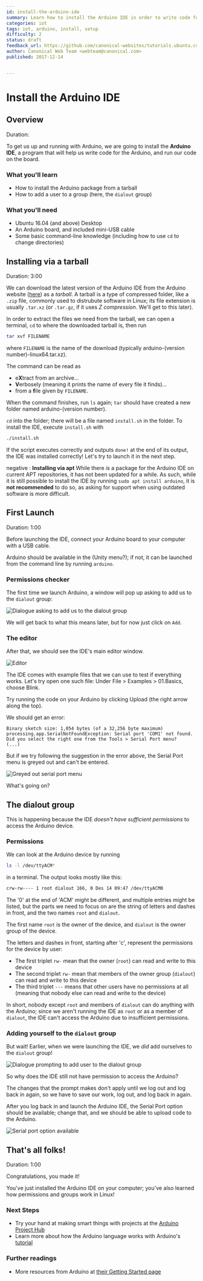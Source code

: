```yaml
---
id: install-the-arduino-ide
summary: Learn how to install the Arduino IDE in order to write code for Arduino boards.
categories: iot
tags: iot, arduino, install, setup
difficulty: 2
status: draft
feedback_url: https://github.com/canonical-websites/tutorials.ubuntu.com/issues
author: Canonical Web Team <webteam@canonical.com>
published: 2017-12-14


---
```


# Install the Arduino IDE

## Overview
Duration:

To get us up and running with Arduino, we are going to install the **Arduino IDE**, a program that will help us write code for the Arduino, and run our code on the board.

### What you'll learn
- How to install the Arduino package from a tarball
- How to add a user to a group (here, the `dialout` group)

### What you'll need
- Ubuntu 16.04 (and above) Desktop
- An Arduino board, and included mini-USB cable
- Some basic command-line knowledge (including how to use `cd` to change directories)

## Installing via a tarball
Duration: 3:00

We can download the latest version of the Arduino IDE from the Arduino website ([here](https://www.arduino.cc/en/Main/Software)) as a *tarball*. A tarball is a type of compressed folder, like a `.zip` file, commonly used to distrubute software in Linux; its file extension is usually `.tar.xz` (or `.tar.gz`, if it uses _Z compression_. We'll get to this later).

In order to extract the files we need from the tarball, we can open a terminal, `cd` to where the downloaded tarball is, then run 

```bash
tar xvf FILENAME
```

where `FILENAME` is the name of the download (typically arduino-(version number)-linux64.tar.xz).

The command can be read as 
* e**X**tract from an archive...
* **V**erbosely (meaning it prints the name of every file it finds)...
* from a **f**ile given by `FILENAME`.

When the command finishes, run `ls` again; `tar` should have created a new folder named arduino-(version number).

`cd` into the folder; there will be a file named `install.sh` in the folder. To install the IDE, execute `install.sh` with

```bash
./install.sh
```

If the script executes correctly and outputs `done!` at the end of its output, the IDE was installed correctly! Let's try to launch it in the next step.

negative
: **Installing via apt**
While there *is* a package for the Arduino IDE on current APT repositories, it has not been updated for a while.
As such, while it is still possible to install the IDE by running `sudo apt install arduino`, it is **not recommended** to do so, as asking for support when using outdated software is more difficult.

## First Launch
Duration: 1:00

Before launching the IDE, connect your Arduino board to your computer with a USB cable.

Arduino should be available in the (Unity menu?); if not, it can be launched from the command line by running `arduino`.

### Permissions checker
The first time we launch Arduino, a window will pop up asking to add us to the `dialout` group:

![Dialogue asking to add us to the dialout group][perm-checker.png]

We will get back to what this means later, but for now just click on `Add`.

### The editor
After that, we should see the IDE's main editor window.

![Editor][first-launch-editor.png]

The IDE comes with example files that we can use to test if everything works. Let's try open one such file: Under File > Examples > 01.Basics, choose Blink.

Try running the code on your Arduino by clicking Upload (the right arrow along the top).

We should get an error:

```
Binary sketch size: 1,054 bytes (of a 32,256 byte maximum)
processing.app.SerialNotFoundException: Serial port 'COM1' not found. Did you select the right one from the Tools > Serial Port menu?
(...)
```

But if we try following the suggestion in the error above, the Serial Port menu is greyed out and can't be entered.

![Greyed out serial port menu][first-launch-serial-port-menu.png]


What's going on?

## The dialout group

This is happening because the IDE *doesn't have sufficient permissions* to access the Arduino device.

### Permissions 

We can look at the Arduino device by running

```bash
ls -l /dev/ttyACM*
``` 

in a terminal. The output looks mostly like this:

```bash
crw-rw---- 1 root dialout 166, 0 Des 14 09:47 /dev/ttyACM0
```

The '0' at the end of 'ACM' might be different, and multiple entries might be listed, but the parts we need to focus on are the string of letters and dashes in front, and the two names `root` and `dialout`.

The first name `root` is the owner of the device, and `dialout` is the owner group of the device.

The letters and dashes in front, starting after 'c', represent the permissions for the device by user:
- The first triplet `rw-` mean that the owner (`root`) can read and write to this device
- The second triplet `rw-` mean that members of the owner group (`dialout`) can read and write to this device
- The third triplet `---` means that other users have no permissions at all (meaning that nobody else can read and write to the device)

In short, nobody except `root` and members of `dialout` can do anything with the Arduino; since we aren't running the IDE as `root` or as a member of `dialout`, the IDE can't access the Arduino due to insufficient permissions.

### Adding yourself to the `dialout` group

But wait! Earlier, when we were launching the IDE, we _did_ add ourselves to the `dialout` group!

![Dialogue prompting to add user to the dialout group][perm-checker.png]

So why does the IDE still not have permission to access the Arduino?

The changes that the prompt makes don't apply until we log out and log back in again, so we have to save our work, log out, and log back in again. 

After you log back in and launch the Arduino IDE, the Serial Port option should be available; change that, and we should be able to upload code to the Arduino. 

![Serial port option available][option-available.png]

## That's all folks!
Duration: 1:00

Congratulations, you made it!

You've just installed the Arduino IDE on your computer; you've also learned how permissions and groups work in Linux!

### Next Steps

* Try your hand at making smart things with projects at the [Arduino Project Hub][arduino-project-hub]
* Learn more about how the Arduino language works with Arduino's [tutorial][arduino-sketch-tutorial]

### Further readings

* More resources from Arduino at [their Getting Started page][arduino-getting-started]

[perm-checker.png]: ./images/perm-checker.png
[first-launch-editor.png]: ./images/first-launch-editor.png
[first-launch-serial-port-menu.png]: ./images/greyed-out-option.png
[option-available.png]: ./images/option-available.png

[arduino-getting-started]: https://www.arduino.cc/en/Guide/HomePage
[arduino-project-hub]: https://create.arduino.cc/projecthub
[arduino-sketch-tutorial]: https://www.arduino.cc/en/Tutorial/Sketch
